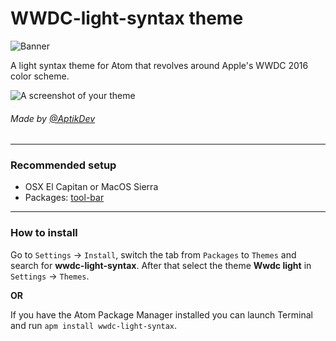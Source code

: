 #                                          WWDC-light-syntax theme

![Banner](https://cdn.rawgit.com/AptikDev/WWDC-light-syntax/master/og.png)

A light syntax theme for Atom that revolves around Apple's WWDC 2016 color scheme.

![A screenshot of your theme](https://cdn.rawgit.com/AptikDev/WWDC-light-syntax/master/Preview.png)



###### Made by [@AptikDev](http://www.twitter.com/AptikDev)

---

### Recommended setup

- OSX El Capitan or MacOS Sierra
- Packages: [tool-bar](https://atom.io/packages/tool-bar)

---

### How to install

Go to `Settings` → `Install`, switch the tab from `Packages` to `Themes` and search for **wwdc-light-syntax**. After that select the theme **Wwdc light** in `Settings` → `Themes`.

**OR**

If you have the Atom Package Manager installed you can  launch Terminal and run `apm install wwdc-light-syntax`.
